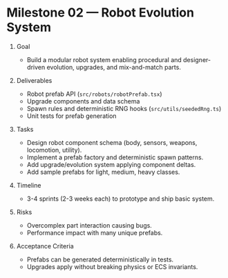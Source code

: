 # Milestone 02 — Robot Evolution System

1. Goal
   - Build a modular robot system enabling procedural and designer-driven evolution, upgrades, and mix-and-match parts.

2. Deliverables
   - Robot prefab API (`src/robots/robotPrefab.tsx`)
   - Upgrade components and data schema
   - Spawn rules and deterministic RNG hooks (`src/utils/seededRng.ts`)
   - Unit tests for prefab generation

3. Tasks
   - Design robot component schema (body, sensors, weapons, locomotion, utility).
   - Implement a prefab factory and deterministic spawn patterns.
   - Add upgrade/evolution system applying component deltas.
   - Add sample prefabs for light, medium, heavy classes.

4. Timeline
   - 3-4 sprints (2-3 weeks each) to prototype and ship basic system.

5. Risks
   - Overcomplex part interaction causing bugs.
   - Performance impact with many unique prefabs.

6. Acceptance Criteria
   - Prefabs can be generated deterministically in tests.
   - Upgrades apply without breaking physics or ECS invariants.
